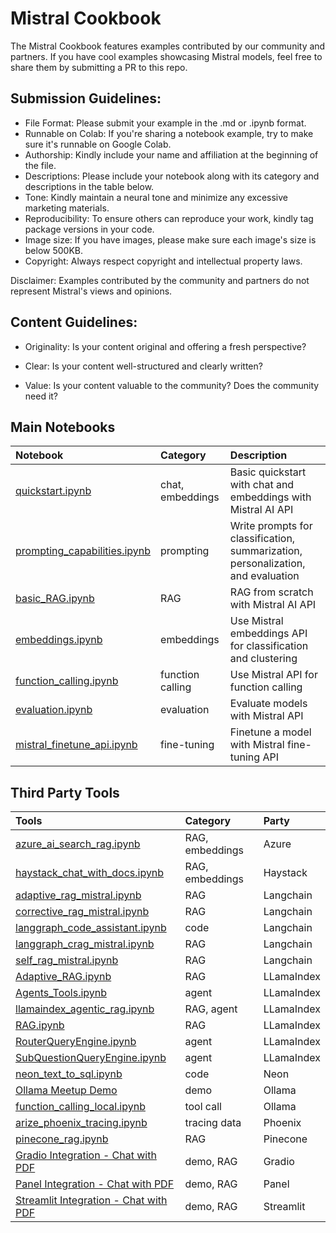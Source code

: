 # Mistral Cookbook

The Mistral Cookbook features examples contributed by our community and partners. If you have cool examples showcasing Mistral models, feel free to share them by submitting a PR to this repo.

## Submission Guidelines:

- File Format: Please submit your example in the .md or .ipynb format.
- Runnable on Colab: If you're sharing a notebook example, try to make sure it's runnable on Google Colab.
- Authorship: Kindly include your name and affiliation at the beginning of the file.
- Descriptions: Please include your notebook along with its category and descriptions in the table below.
- Tone: Kindly maintain a neural tone and minimize any excessive marketing materials.
- Reproducibility: To ensure others can reproduce your work, kindly tag package versions in your code.
- Image size: If you have images, please make sure each image's size is below 500KB.
- Copyright: Always respect copyright and intellectual property laws.

Disclaimer: Examples contributed by the community and partners do not represent Mistral's views and opinions.

## Content Guidelines:

- Originality: Is your content original and offering a fresh perspective?
- Clear: Is your content well-structured and clearly written?

- Value: Is your content valuable to the community? Does the community need it?

## Main Notebooks

| Notebook                                                                                                     | Category         | Description                                                                      |
| :----------------------------------------------------------------------------------------------------------- | :--------------- | :------------------------------------------------------------------------------- |
| [quickstart.ipynb](https://github.com/mistralai/cookbook/blob/main/quickstart.ipynb)                         | chat, embeddings | Basic quickstart with chat and embeddings with Mistral AI API                    |
| [prompting_capabilities.ipynb](https://github.com/mistralai/cookbook/blob/main/prompting_capabilities.ipynb) | prompting        | Write prompts for classification, summarization, personalization, and evaluation |
| [basic_RAG.ipynb](https://github.com/mistralai/cookbook/blob/main/basic_RAG.ipynb)                           | RAG              | RAG from scratch with Mistral AI API                                             |
| [embeddings.ipynb](https://github.com/mistralai/cookbook/blob/main/embeddings.ipynb)                         | embeddings       | Use Mistral embeddings API for classification and clustering                     |
| [function_calling.ipynb](https://github.com/mistralai/cookbook/blob/main/function_calling.ipynb)             | function calling | Use Mistral API for function calling                                             |
| [evaluation.ipynb](https://github.com/mistralai/cookbook/blob/main/evaluation.ipynb)                         | evaluation       | Evaluate models with Mistral API                                                 |
| [mistral_finetune_api.ipynb](https://github.com/mistralai/cookbook/blob/main/mistral_finetune_api.ipynb)     | fine-tuning      | Finetune a model with Mistral fine-tuning API                                    |

## Third Party Tools

| Tools                                                                                                                                            | Category        | Party      |
| :----------------------------------------------------------------------------------------------------------------------------------------------- | :-------------- | :--------- |
| [azure_ai_search_rag.ipynb](https://github.com/farzad528/mistralai-cookbook/blob/main/third_party/Azure%20AI%20Search/azure_ai_search_rag.ipynb) | RAG, embeddings | Azure      |
| [haystack_chat_with_docs.ipynb](https://github.com/mistralai/cookbook/blob/main/third_party/Haystack/haystack_chat_with_docs.ipynb)              | RAG, embeddings | Haystack   |
| [adaptive_rag_mistral.ipynb](https://github.com/mistralai/cookbook/blob/main/third_party/Langchain/adaptive_rag_mistral.ipynb)                   | RAG             | Langchain  |
| [corrective_rag_mistral.ipynb](https://github.com/mistralai/cookbook/blob/main/third_party/Langchain/adaptive_rag_mistral.ipynb)                 | RAG             | Langchain  |
| [langgraph_code_assistant.ipynb](https://github.com/mistralai/cookbook/blob/main/third_party/Langchain/langgraph_code_assistant.ipynb)           | code            | Langchain  |
| [langgraph_crag_mistral.ipynb](https://github.com/mistralai/cookbook/blob/main/third_party/Langchain/langgraph_crag_mistral.ipynb)               | RAG             | Langchain  |
| [self_rag_mistral.ipynb](https://github.com/mistralai/cookbook/blob/main/third_party/Langchain/self_rag_mistral.ipynb)                           | RAG             | Langchain  |
| [Adaptive_RAG.ipynb](https://github.com/mistralai/cookbook/blob/main/third_party/LlamaIndex/Adaptive_RAG.ipynb)                                  | RAG             | LLamaIndex |
| [Agents_Tools.ipynb](https://github.com/mistralai/cookbook/blob/main/third_party/LlamaIndex/Agents_Tools.ipynb)                                  | agent           | LLamaIndex |
| [llamaindex_agentic_rag.ipynb](https://github.com/mistralai/cookbook/blob/main/third_party/LlamaIndex/llamaindex_agentic_rag.ipynb)              | RAG, agent      | LLamaIndex |
| [RAG.ipynb](https://github.com/mistralai/cookbook/blob/main/third_party/LlamaIndex/RAG.ipynb)                                                    | RAG             | LLamaIndex |
| [RouterQueryEngine.ipynb](https://github.com/mistralai/cookbook/blob/main/third_party/LlamaIndex/RouterQueryEngine.ipynb)                        | agent           | LLamaIndex |
| [SubQuestionQueryEngine.ipynb](https://github.com/mistralai/cookbook/blob/main/third_party/LlamaIndex/RouterQueryEngine.ipynb)                   | agent           | LLamaIndex |
| [neon_text_to_sql.ipynb](https://github.com/mistralai/cookbook/blob/main/third_party/Neon/neon_text_to_sql.ipynb)                                | code            | Neon       |
| [Ollama Meetup Demo](https://github.com/mistralai/cookbook/blob/main/third_party/Ollama/20240321_ollama_meetup)                                  | demo            | Ollama     |
| [function_calling_local.ipynb](https://github.com/mistralai/cookbook/blob/main/third_party/Ollama/function_calling_local.ipynb)                  | tool call       | Ollama     | 
| [arize_phoenix_tracing.ipynb](https://github.com/mistralai/cookbook/blob/main/third_party/Phoenix/arize_phoenix_tracing.ipynb)                   | tracing data    | Phoenix    |
| [pinecone_rag.ipynb](https://github.com/mistralai/cookbook/blob/main/third_party/Pinecone/pinecone_rag.ipynb)                                    | RAG             | Pinecone   |
| [Gradio Integration - Chat with PDF](https://github.com/mistralai/cookbook/blob/main/third_party/gradio/README.md)                               | demo, RAG       | Gradio     |
| [Panel Integration - Chat with PDF](https://github.com/mistralai/cookbook/blob/main/third_party/panel/README.md)                                 | demo, RAG       | Panel      |
| [Streamlit Integration - Chat with PDF](https://github.com/mistralai/cookbook/blob/main/third_party/streamlit/README.md)                         | demo, RAG       | Streamlit  |
